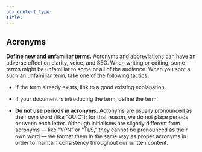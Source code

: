 ```yaml
---
pcx_content_type:
title: 
---
```


## Acronyms

**Define new and unfamiliar terms.** Acronyms and abbreviations can have an adverse effect on clarity, voice, and SEO. When writing or editing, some  terms might be unfamiliar to some or all of the audience. When you spot a such an unfamiliar term, take one of the following tactics:

+ If the term already exists, link to a good existing explanation.

+ If your document is introducing the term, define the term.  

+ **Do not use periods in acronyms.** Acronyms are usually pronounced as their own word (like “QUIC”); for that reason, we do not place periods  between each letter. Although initialisms are slightly different from acronyms — like “VPN” or “TLS,” they cannot be pronounced as their own word  — we format them in the same way as proper acronyms in order to maintain consistency throughout our written content.
